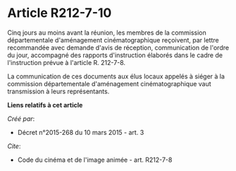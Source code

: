 # Article R212-7-10

Cinq jours au moins avant la réunion, les membres de la commission départementale d'aménagement cinématographique reçoivent,
par lettre recommandée avec demande d'avis de réception, communication de l'ordre du jour, accompagné des rapports
d'instruction élaborés dans le cadre de l'instruction prévue à l'article R. 212-7-8. 

La communication de ces documents aux élus locaux appelés à siéger à la commission départementale d'aménagement
cinématographique vaut transmission à leurs représentants.

**Liens relatifs à cet article**

_Créé par_:

  - Décret n°2015-268 du 10 mars 2015 - art. 3

_Cite_:

  - Code du cinéma et de l'image animée - art. R212-7-8

